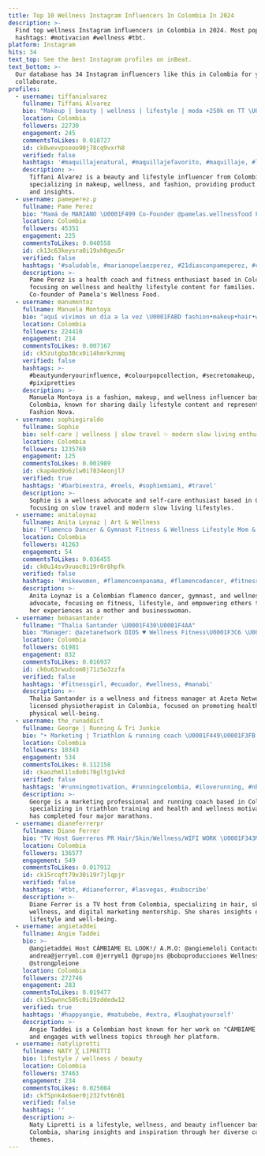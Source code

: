 ```yaml
---
title: Top 10 Wellness Instagram Influencers In Colombia In 2024
description: >-
  Find top wellness Instagram influencers in Colombia in 2024. Most popular
  hashtags: #motivacion #wellness #tbt.
platform: Instagram
hits: 34
text_top: See the best Instagram profiles on inBeat.
text_bottom: >-
  Our database has 34 Instagram influencers like this in Colombia for you to
  collaborate.
profiles:
  - username: tiffanialvarez
    fullname: Tiffani Alvarez
    bio: "Makeup | beauty | wellness | lifestyle | moda +250k en TT \U0001F91D\U0001F3FB muchos reviews allá info@tiffanialvarez.com \U0001F4CDMedellín hubby \U0001FAC0 @davidbravod"
    location: Colombia
    followers: 22730
    engagement: 245
    commentsToLikes: 0.018727
    id: ck8wevvpseoo90j78cq9vxrh8
    verified: false
    hashtags: '#maquillajenatural, #maquillajefavorito, #maquillaje, #labiales'
    description: >-
      Tiffani Alvarez is a beauty and lifestyle influencer from Colombia,
      specializing in makeup, wellness, and fashion, providing product reviews
      and insights.
  - username: pameperez.p
    fullname: Pame Perez
    bio: "Mamá de MARIANO \U0001F499 Co-Founder @pamelas.wellnessfood Founder @by.pameperez IIN Health Coach Fitness Enthusiast LiveHealthy-LiveLonger"
    location: Colombia
    followers: 45351
    engagement: 225
    commentsToLikes: 0.040558
    id: ck13c63keysra0i19xh0geu5r
    verified: false
    hashtags: '#saludable, #marianopelaezperez, #21diasconpameperez, #creandohabitos'
    description: >-
      Pame Perez is a health coach and fitness enthusiast based in Colombia,
      focusing on wellness and healthy lifestyle content for families.
      Co-founder of Pamela's Wellness Food.
  - username: manumontoz
    fullname: Manuela Montoya
    bio: "aquí vivimos un día a la vez \U0001FABD fashion•makeup•hair•wellness \U0001F48Cmanuemontoyaperez@gmail.com ambassador @FashionNova"
    location: Colombia
    followers: 224410
    engagement: 214
    commentsToLikes: 0.007167
    id: ck5zutgbp30cx0i14hmrkznmq
    verified: false
    hashtags: >-
      #beautyunderyourinfluence, #colourpopcollection, #secretomakeup,
      #pixipretties
    description: >-
      Manuela Montoya is a fashion, makeup, and wellness influencer based in
      Colombia, known for sharing daily lifestyle content and representing
      Fashion Nova.
  - username: sophiegiraldo
    fullname: Sophie
    bio: self-care | wellness | slow travel ✨ modern slow living enthusiast
    location: Colombia
    followers: 1235769
    engagement: 125
    commentsToLikes: 0.001989
    id: ckap4ed9o6zlw0i7834eonjl7
    verified: true
    hashtags: '#barbieextra, #reels, #sophiemiami, #travel'
    description: >-
      Sophie is a wellness advocate and self-care enthusiast based in Colombia,
      focusing on slow travel and modern slow living lifestyles.
  - username: anitaloynaz
    fullname: Anita Loynaz | Art & Wellness
    bio: "Flamenco Dancer & Gymnast Fitness & Wellness Lifestyle Mom & Business Women Nike Athlete \U0001F1FB\U0001F1EA❤️\U0001F1F5\U0001F1E6❤️"
    location: Colombia
    followers: 41263
    engagement: 54
    commentsToLikes: 0.036455
    id: ck0u14sv9vuoc0i19r0r8hpfk
    verified: false
    hashtags: '#nikewomen, #flamencoenpanama, #flamencodancer, #fitness'
    description: >-
      Anita Loynaz is a Colombian flamenco dancer, gymnast, and wellness
      advocate, focusing on fitness, lifestyle, and empowering others through
      her experiences as a mother and businesswoman.
  - username: bebasantander
    fullname: "Thalia Santander \U0001F430\U0001F4AA"
    bio: "Manager: @azetanetwork DIOS ♥ Wellness Fitness\U0001F3C6 \U0001F4AA\U0001F3FB Lcda en fisioterapia \U0001F469\U0001F3FB‍⚕️"
    location: Colombia
    followers: 61981
    engagement: 832
    commentsToLikes: 0.016937
    id: ck6u63rwudcom0j71z5o3zzfa
    verified: false
    hashtags: '#fitnessgirl, #ecuador, #wellness, #manabi'
    description: >-
      Thalia Santander is a wellness and fitness manager at Azeta Network, a
      licensed physiotherapist in Colombia, focused on promoting health and
      physical well-being.
  - username: the_runaddict
    fullname: George | Running & Tri Junkie
    bio: "‣ Marketing | Triathlon & running coach \U0001F449\U0001F3FB @aethosport ‣ Health & wellness motivation. ‣ 4 major marathons ⭐️ (so far)."
    location: Colombia
    followers: 10343
    engagement: 534
    commentsToLikes: 0.112158
    id: ckaozhml1lxdo0i78gltg1vkd
    verified: false
    hashtags: '#runningmotivation, #runningcolombia, #iloverunning, #nbrunning'
    description: >-
      George is a marketing professional and running coach based in Colombia,
      specializing in triathlon training and health and wellness motivation. He
      has completed four major marathons.
  - username: dianeferrerpr
    fullname: Diane Ferrer
    bio: "TV Host Guerreros PR Hair/Skin/Wellness/WIFI WORK \U0001F343Market Mentor\U0001F343"
    location: Colombia
    followers: 136577
    engagement: 549
    commentsToLikes: 0.017912
    id: ck15rcqft79x30i19r7jlqpjr
    verified: false
    hashtags: '#tbt, #dianeferrer, #lasvegas, #subscribe'
    description: >-
      Diane Ferrer is a TV host from Colombia, specializing in hair, skin,
      wellness, and digital marketing mentorship. She shares insights on
      lifestyle and well-being.
  - username: angietaddei
    fullname: Angie Taddei
    bio: >-
      @angietaddei Host CÁMBIAME EL LOOK!/ A.M.O: @angiemeloli Contacto:
      andrea@jerryml.com @jerryml1 @grupojns @boboproducciones Wellness:
      @strongpleione
    location: Colombia
    followers: 272746
    engagement: 283
    commentsToLikes: 0.019477
    id: ck15qwnnc505c0i19zddedw12
    verified: true
    hashtags: '#happyangie, #matubebe, #extra, #laughatyourself'
    description: >-
      Angie Taddei is a Colombian host known for her work on "CÁMBIAME EL LOOK!"
      and engages with wellness topics through her platform.
  - username: natylipretti
    fullname: NATY ╳ LIPRETTI
    bio: lifestyle / wellness / beauty
    location: Colombia
    followers: 37463
    engagement: 234
    commentsToLikes: 0.025084
    id: ckf5pnk4x6oer0j232fvt6n01
    verified: false
    hashtags: ''
    description: >-
      Naty Lipretti is a lifestyle, wellness, and beauty influencer based in
      Colombia, sharing insights and inspiration through her diverse content
      themes.
---
```


